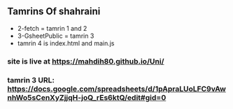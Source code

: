 ## Tamrins Of shahraini
+ 2-fetch = tamrin 1 and 2
+ 3-GsheetPublic = tamrin 3
+ tamrin 4 is index.html and main.js

### site is live at https://mahdih80.github.io/Uni/

### tamrin 3 URL: https://docs.google.com/spreadsheets/d/1pApraLUoLFC9vAwnhWo5sCenXyZjjqH-joQ_rEs6ktQ/edit#gid=0

